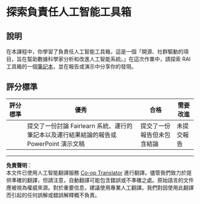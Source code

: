 <!--
CO_OP_TRANSLATOR_METADATA:
{
  "original_hash": "dbda60e7b1fe5f18974e7858eff0004e",
  "translation_date": "2025-09-03T17:41:16+00:00",
  "source_file": "1-Introduction/3-fairness/assignment.md",
  "language_code": "hk"
}
-->
# 探索負責任人工智能工具箱

## 說明

在本課程中，你學習了負責任人工智能工具箱，這是一個「開源、社群驅動的項目，旨在幫助數據科學家分析和改進人工智能系統。」在這次作業中，請探索 RAI 工具箱的一個[筆記本](https://github.com/microsoft/responsible-ai-toolbox/blob/main/notebooks/responsibleaidashboard/getting-started.ipynb)，並在報告或演示中分享你的發現。

## 評分標準

| 評分標準 | 優秀 | 合格 | 需要改進 |
| -------- | ----- | ----- | -------- |
|          | 提交了一份討論 Fairlearn 系統、運行的筆記本以及運行結果結論的報告或 PowerPoint 演示文稿 | 提交了一份報告但未包含結論 | 未提交報告 |

---

**免責聲明**：  
本文件已使用人工智能翻譯服務 [Co-op Translator](https://github.com/Azure/co-op-translator) 進行翻譯。儘管我們致力於提供準確的翻譯，但請注意，自動翻譯可能包含錯誤或不準確之處。原始語言的文件應被視為權威來源。對於重要信息，建議使用專業人工翻譯。我們對因使用此翻譯而引起的任何誤解或錯誤解釋概不負責。